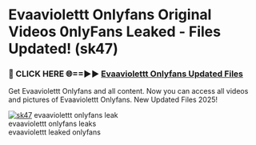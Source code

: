 # Evaaviolettt Onlyfans Original Videos 0nlyFans Leaked - Files Updated! (sk47)

<h3>🔴 CLICK HERE 🌐==►► <a href="https://tinyurl.com/ms9xzufz" rel="nofollow">Evaaviolettt Onlyfans Updated Files</a></h3>

Get Evaaviolettt Onlyfans and all content. Now you can access all videos and pictures of Evaaviolettt Onlyfans. New Updated Files 2025!

[![sk47](https://i.imgur.com/PQ7UWWw.gif)](https://tinyurl.com/ms9xzufz)
evaaviolettt onlyfans leak<br>
evaaviolettt onlyfans leaks<br>
evaaviolettt leaked onlyfans